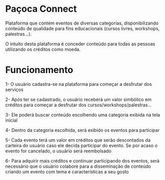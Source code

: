 # Paçoca Connect

Plataforma que contém eventos de diversas categorias, disponibilizando conteúdo de qualidade para fins educacionais (cursos livres, workshops, palestras...).

O intuito desta plataforma é conceder conteúdo para todas as pessoas utilizando os créditos como moeda.


# Funcionamento

1- O usuário cadastra-se na plataforma para começar a desfrutar dos serviços

2- Após ter se cadastrado, o usuário receberá um valor simbólico em créditos para começar a desfrutar dos cursos/workshops/palestras...

3- Ele poderá buscar conteúdo escolhendo uma categoria exibida na tela inicial

4- Dentro da categoria escolhida, será exibido os eventos para participar

5- Cada evento terá um valor em créditos que serão descontados da carteira do usuário caso ele decida participar do evento. Se por acaso o evento for cancelado, o usuário será reembolsado

6- Para adquirir mais créditos e continuar participando dos eventos, será necessário que o usuário colabore para a disseminação de conteúdo criando um evento com tema e características a seu gosto
